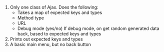 1. Only one class of Ajax. Does the following:
    - Takes a map of expected keys and types
    - Method type
    - URL
    - Debug mode (yes/no)
      If debug mode, on get random generated data back, based to expected keys and types
2. Prints out expected keys and types
3. A basic main menu, but no back button
